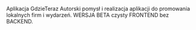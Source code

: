 Aplikacja GdzieTeraz
Autorski pomysł i realizacja aplikacji do promowania lokalnych firm i wydarzeń. WERSJA BETA czysty FRONTEND bez BACKEND.
